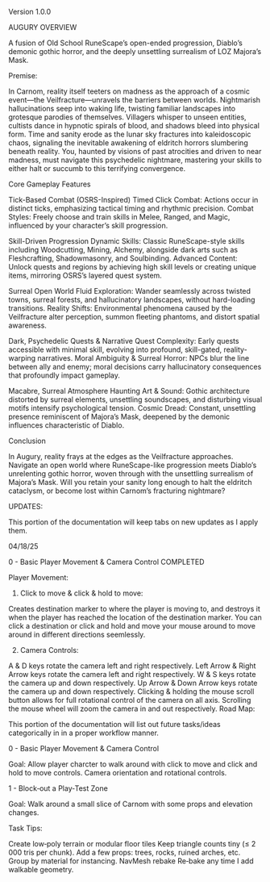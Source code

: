 Version 1.0.0

AUGURY OVERVIEW

A fusion of Old School RuneScape’s open-ended progression, Diablo’s demonic gothic horror, and the deeply unsettling surrealism of LOZ Majora’s Mask.

Premise:

In Carnom, reality itself teeters on madness as the approach of a cosmic event—the Veilfracture—unravels the barriers between worlds. Nightmarish hallucinations seep into waking life, twisting familiar landscapes into grotesque parodies of themselves. Villagers whisper to unseen entities, cultists dance in hypnotic spirals of blood, and shadows bleed into physical form. Time and sanity erode as the lunar sky fractures into kaleidoscopic chaos, signaling the inevitable awakening of eldritch horrors slumbering beneath reality. You, haunted by visions of past atrocities and driven to near madness, must navigate this psychedelic nightmare, mastering your skills to either halt or succumb to this terrifying convergence.

Core Gameplay Features

Tick-Based Combat (OSRS-Inspired) Timed Click Combat: Actions occur in distinct ticks, emphasizing tactical timing and rhythmic precision.
Combat Styles: Freely choose and train skills in Melee, Ranged, and Magic, influenced by your character’s skill progression.

Skill-Driven Progression Dynamic Skills: Classic RuneScape-style skills including Woodcutting, Mining, Alchemy, alongside dark arts such as Fleshcrafting, Shadowmasonry, and Soulbinding.
Advanced Content: Unlock quests and regions by achieving high skill levels or creating unique items, mirroring OSRS’s layered quest system.

Surreal Open World Fluid Exploration: Wander seamlessly across twisted towns, surreal forests, and hallucinatory landscapes, without hard-loading transitions.
Reality Shifts: Environmental phenomena caused by the Veilfracture alter perception, summon fleeting phantoms, and distort spatial awareness.

Dark, Psychedelic Quests & Narrative Quest Complexity: Early quests accessible with minimal skill, evolving into profound, skill-gated, reality-warping narratives.
Moral Ambiguity & Surreal Horror: NPCs blur the line between ally and enemy; moral decisions carry hallucinatory consequences that profoundly impact gameplay.

Macabre, Surreal Atmosphere Haunting Art & Sound: Gothic architecture distorted by surreal elements, unsettling soundscapes, and disturbing visual motifs intensify psychological tension.
Cosmic Dread: Constant, unsettling presence reminiscent of Majora’s Mask, deepened by the demonic influences characteristic of Diablo.

Conclusion

In Augury, reality frays at the edges as the Veilfracture approaches. Navigate an open world where RuneScape-like progression meets Diablo’s unrelenting gothic horror, woven through with the unsettling surrealism of Majora’s Mask. Will you retain your sanity long enough to halt the eldritch cataclysm, or become lost within Carnom’s fracturing nightmare?

UPDATES:

This portion of the documentation will keep tabs on new updates as I apply them.

04/18/25

0 - Basic Player Movement & Camera Control COMPLETED

Player Movement:

1. Click to move & click & hold to move:

Creates destination marker to where the player is moving to, and destroys it when the player has reached the location of the destination marker. You can click a destination or click and hold and move your mouse around to move around in different directions seemlessly.

2. Camera Controls:

A & D keys rotate the camera left and right respectively.
Left Arrow & Right Arrow keys rotate the camera left and right respectively.
W & S keys rotate the camera up and down respectively.
Up Arrow & Down Arrow keys rotate the camera up and down respectively.
Clicking & holding the mouse scroll button allows for full rotational control of the camera on all axis.
Scrolling the mouse wheel will zoom the camera in and out respectively.
Road Map:

This portion of the documentation will list out future tasks/ideas categorically in in a proper workflow manner.

0 - Basic Player Movement & Camera Control

Goal: Allow player charcter to walk around with click to move and click and hold to move controls. Camera orientation and rotational controls.

1 - Block‑out a Play‑Test Zone

Goal: Walk around a small slice of Carnom with some props and elevation changes.

Task Tips:

Create low‑poly terrain or modular floor tiles Keep triangle counts tiny (≤ 2 000 tris per chunk).
Add a few props: trees, rocks, ruined arches, etc. Group by material for instancing. NavMesh rebake Re‑bake any time I add walkable geometry.
